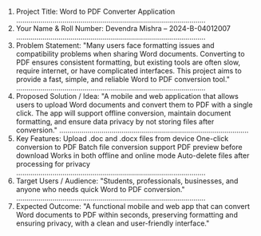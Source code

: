 1. Project Title:
Word to PDF Converter Application
..............................................................................................
2. Your Name & Roll Number:
Devendra Mishra – 2024-B-04012007
..............................................................................................
3. Problem Statement:
"Many users face formatting issues and compatibility problems when sharing Word documents. Converting to PDF ensures consistent formatting, but existing tools are often slow, require internet, or have complicated interfaces. This project aims to provide a fast, simple, and reliable Word to PDF conversion tool."
..............................................................................................
4. Proposed Solution / Idea:
"A mobile and web application that allows users to upload Word documents and convert them to PDF with a single click. The app will support offline conversion, maintain document formatting, and ensure data privacy by not storing files after conversion."
..............................................................................................
5. Key Features:
Upload .doc and .docx files from device
One-click conversion to PDF
Batch file conversion support
PDF preview before download
Works in both offline and online mode
Auto-delete files after processing for privacy
..............................................................................................
6. Target Users / Audience:
"Students, professionals, businesses, and anyone who needs quick Word to PDF conversion."
..............................................................................................
7. Expected Outcome:
"A functional mobile and web app that can convert Word documents to PDF within seconds, preserving formatting and ensuring privacy, with a clean and user-friendly interface."

